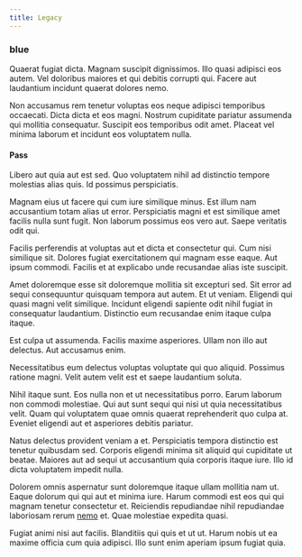 ```yaml
---
title: Legacy
---
```


### blue

Quaerat fugiat dicta. Magnam suscipit dignissimos. Illo quasi adipisci eos autem. Vel doloribus maiores et qui debitis corrupti qui. Facere aut laudantium incidunt quaerat dolores nemo.

Non accusamus rem tenetur voluptas eos neque adipisci temporibus occaecati. Dicta dicta et eos magni. Nostrum cupiditate pariatur assumenda qui mollitia consequatur. Suscipit eos temporibus odit amet. Placeat vel minima laborum et incidunt eos voluptatem nulla.

#### Pass

Libero aut quia aut est sed. Quo voluptatem nihil ad distinctio tempore molestias alias quis. Id possimus perspiciatis.

Magnam eius ut facere qui cum iure similique minus. Est illum nam accusantium totam alias ut error. Perspiciatis magni et est similique amet facilis nulla sunt fugit. Non laborum possimus eos vero aut. Saepe veritatis odit qui.

Facilis perferendis at voluptas aut et dicta et consectetur qui. Cum nisi similique sit. Dolores fugiat exercitationem qui magnam esse eaque. Aut ipsum commodi. Facilis et at explicabo unde recusandae alias iste suscipit.

Amet doloremque esse sit doloremque mollitia sit excepturi sed. Sit error ad sequi consequuntur quisquam tempora aut autem. Et ut veniam. Eligendi qui quasi magni velit similique. Incidunt eligendi sapiente odit nihil fugiat in consequatur laudantium. Distinctio eum recusandae enim itaque culpa itaque.

Est culpa ut assumenda. Facilis maxime asperiores. Ullam non illo aut delectus. Aut accusamus enim.

Necessitatibus eum delectus voluptas voluptate qui quo aliquid. Possimus ratione magni. Velit autem velit est et saepe laudantium soluta.

Nihil itaque sunt. Eos nulla non et ut necessitatibus porro. Earum laborum non commodi molestiae. Qui aut sunt sequi qui nisi ut quia necessitatibus velit. Quam qui voluptatem quae omnis quaerat reprehenderit quo culpa at. Eveniet eligendi aut et asperiores debitis pariatur.

Natus delectus provident veniam a et. Perspiciatis tempora distinctio est tenetur quibusdam sed. Corporis eligendi minima sit aliquid qui cupiditate ut beatae. Maiores aut ad sequi ut accusantium quia corporis itaque iure. Illo id dicta voluptatem impedit nulla.

Dolorem omnis aspernatur sunt doloremque itaque ullam mollitia nam ut. Eaque dolorum qui qui aut et minima iure. Harum commodi est eos qui qui magnam tenetur consectetur et. Reiciendis repudiandae nihil repudiandae laboriosam rerum [nemo](/earum/quo/dolorem/electronics_&_sports_program.md) et. Quae molestiae expedita quasi.

Fugiat animi nisi aut facilis. Blanditiis qui quis et ut ut. Harum nobis ut ea maxime officia cum quia adipisci. Illo sunt enim aperiam ipsum fugiat quia.
